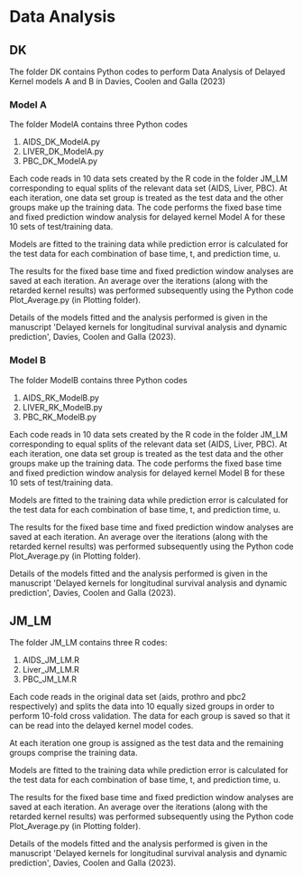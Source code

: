 # Data Analysis

## DK

The folder DK contains Python codes to perform Data Analysis of Delayed Kernel models A and B in Davies, Coolen and Galla (2023)

### Model A

The folder ModelA contains three Python codes
1. AIDS_DK_ModelA.py
2. LIVER_DK_ModelA.py
3. PBC_DK_ModelA.py

Each code reads in 10 data sets created by the R code in the folder JM_LM corresponding to equal splits of the relevant data set (AIDS, Liver, PBC). At each iteration, one data set group is treated as the test data and the other groups make up the training data. The code performs the fixed base time and fixed prediction window analysis for delayed kernel Model A for these 10 sets of test/training data.

Models are fitted to the training data while prediction error is calculated for the test data for each combination of base time, t, and prediction time, u.

The results for the fixed base time and fixed prediction window analyses are saved at each iteration. An average over the iterations (along with the retarded kernel results) was performed subsequently using the Python code Plot_Average.py (in Plotting folder).

Details of the models fitted and the analysis performed is given in the manuscript 'Delayed kernels for longitudinal survival analysis and dynamic prediction', Davies, Coolen and Galla (2023).

### Model B 

The folder ModelB contains three Python codes
1. AIDS_RK_ModelB.py
2. LIVER_RK_ModelB.py
3. PBC_RK_ModelB.py

Each code reads in 10 data sets created by the R code in the folder JM_LM corresponding to equal splits of the relevant data set (AIDS, Liver, PBC). At each iteration, one data set group is treated as the test data and the other groups make up the training data. The code performs the fixed base time and fixed prediction window analysis for delayed kernel Model B for these 10 sets of test/training data.

Models are fitted to the training data while prediction error is calculated for the test data for each combination of base time, t, and prediction time, u.

The results for the fixed base time and fixed prediction window analyses are saved at each iteration. An average over the iterations (along with the retarded kernel results) was performed subsequently using the Python code Plot_Average.py (in Plotting folder).

Details of the models fitted and the analysis performed is given in the manuscript 'Delayed kernels for longitudinal survival analysis and dynamic prediction', Davies, Coolen and Galla (2023).

## JM_LM

The folder JM_LM contains three R codes:
1. AIDS_JM_LM.R 
2. Liver_JM_LM.R
3. PBC_JM_LM.R

Each code reads in the original data set (aids, prothro and pbc2 respectively) and splits the data into 10 equally sized groups in order to perform 10-fold cross validation. The data for each group is saved so that it can be read into the delayed kernel model codes. 

At each iteration one group is assigned as the test data and the remaining groups comprise the training data. 

Models are fitted to the training data while prediction error is calculated for the test data for each combination of base time, t, and prediction time, u.

The results for the fixed base time and fixed prediction window analyses are saved at each iteration. 
An average over the iterations (along with the retarded kernel results) was performed subsequently using the Python code Plot_Average.py (in Plotting folder).  

Details of the models fitted and the analysis performed is given in the manuscript 'Delayed kernels for longitudinal survival analysis and dynamic prediction', Davies, Coolen and Galla (2023). 
